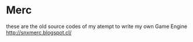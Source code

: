 # Merc
these are the old source codes of my atempt to write my own Game Engine
http://snxmerc.blogspot.cl/
